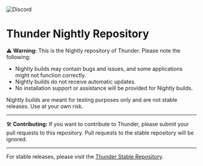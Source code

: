 ![Discord](https://img.shields.io/discord/:1236316201341157437)


# Thunder Nightly Repository

⚠️ **Warning:** This is the Nightly repository of Thunder. Please note the following:

- Nightly builds may contain bugs and issues, and some applications might not function correctly.
- Nightly builds do not receive automatic updates.
- No installation support or assistance will be provided for Nightly builds.

Nightly builds are meant for testing purposes only and are not stable releases. Use at your own risk.

---

🛠️ **Contributing:** If you want to contribute to Thunder, please submit your pull requests to this repository. Pull requests to the stable repository will be ignored.

---

For stable releases, please visit the [Thunder Stable Repository](https://github.com/ThunderPlatform/stable).
